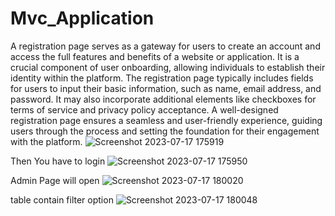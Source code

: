 # Mvc_Application
A registration page serves as a gateway for users to create an account and access the full features and benefits of a website or application. It is a crucial component of user onboarding, allowing individuals to establish their identity within the platform. The registration page typically includes fields for users to input their basic information, such as name, email address, and password. It may also incorporate additional elements like checkboxes for terms of service and privacy policy acceptance. A well-designed registration page ensures a seamless and user-friendly experience, guiding users through the process and setting the foundation for their engagement with the platform.
![Screenshot 2023-07-17 175919](https://github.com/Balaji210/Mvc_Application/assets/94680506/84b7309b-f567-48ef-8e97-343b434c20d5)

Then You have to login
![Screenshot 2023-07-17 175950](https://github.com/Balaji210/Mvc_Application/assets/94680506/51272bb8-37d8-4cbb-8130-4cd71886aad8)

Admin Page will open
![Screenshot 2023-07-17 180020](https://github.com/Balaji210/Mvc_Application/assets/94680506/238e30c9-1abd-4dca-9990-9a097bba2ce3)

table contain filter option
![Screenshot 2023-07-17 180048](https://github.com/Balaji210/Mvc_Application/assets/94680506/23dddfd5-ee2d-4e3d-9377-102ce34c5a8f)
